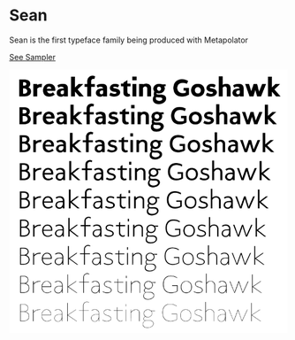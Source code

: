 Sean
====

Sean is the first typeface family being produced with Metapolator

[See Sampler](https://github.com/metapolator/Sean/raw/master//Sean_Type_Specimen.pdf)

<a href="https://github.com/metapolator/Sean/raw/master//Sean_Type_Specimen.pdf" target="_blank"><img src="/seanspecimen.png"></a>
